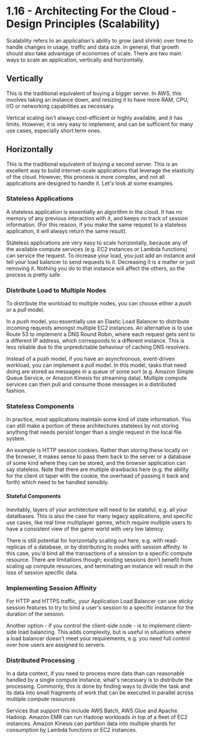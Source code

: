 # 1.16 - Architecting For the Cloud - Design Principles (Scalability)

Scalability refers to an application's ability to grow (and shrink) over time to handle changes in usage, traffic and data size. In general, that growth should also take advantage of economies of scale. There are two main ways to scale an application, vertically and horizontally.

## Vertically

This is the traditional equivalent of buying a bigger server. In AWS, this involves taking an instance down, and resizing it to have more RAM, CPU, I/O or networking capabilities as necessary.

Vertical scaling isn't always cost-efficient or highly available, and it has limits. However, it is very easy to implement, and can be sufficient for many use cases, especially short term ones.

## Horizontally

This is the traditional equivalent of buying a second server. This is an excellent way to build internet-scale applications that leverage the elasticity of the cloud. However, this process is more complex, and not all applications are designed to handle it. Let's look at some examples.

### Stateless Applications

A stateless application is essentially an algorithm in the cloud. It has no memory of any previous interaction with it, and keeps no track of session information. (For this reason, if you make the same request to a stateless application, it will always return the same result).

Stateless applications are very easy to scale horizontally, because any of the available compute services (e.g. EC2 instances or Lambda functions) can service the request. To increase your load, you just add an instance and tell your load balancer to send requests to it. Decreasing it is a matter or just removing it. Nothing you do to that instance will affect the others, so the process is pretty safe.

### Distribute Load to Multiple Nodes

To distribute the workload to multiple nodes, you can choose either a *push* or a *pull* model.

In a *push* model, you essentially use an Elastic Load Balancer to distribute incoming requests amongst multiple EC2 instances. An alternative is to use Route 53 to implement a DNS Round Robin, where each request gets sent to a different IP address, which corresponds to a different instance. This is less reliable due to the unpredictable behaviour of caching DNS resolvers.

Instead of a push model, if you have an asynchronous, event-driven workload, you can implement a *pull* model. In this model, tasks that need doing are stored as messages in a queue of some sort (e.g. Amazon Simple Queue Service, or Amazon Kinesis for streaming data). Multiple compute services can then pull and consume those messages in a distributed fashion.

### Stateless Components

In practice, most applications maintain some kind of state information. You can still make a portion of these architectures stateless by not storing anything that needs persist longer than a single request in the local file system.

An example is HTTP session cookies. Rather than storing these locally on the browser, it makes sense to pass them back to the server or a database of some kind where they can be stored, and the browser application can say stateless. Note that there are multiple drawbacks here (e.g. the ability for the client ot taper with the cookie, the overhead of passing it back and forth) which need to be handled sensibly.

#### Stateful Components

Inevitably, layers of your architecture will need to be stateful, e.g. all your datatbases. This is also the case for many legacy applications, and specific use cases, like real time multiplayer games, which require multiple users to have a consistent view of the game world with very low latency.

There is still potential for horizontally scaling out here, e.g. with read-replicas of a database, or by distributing to nodes with session affinity. In this case, you'd bind all the transactions of a session to a specific compute resource. There are limitations though; existing sessions don't benefit from scaling up compute resources, and terminating an instance will result in the loss of session specific data.

### Implementing Session Affinity

For HTTP and HTTPS traffic, your Application Load Balancer can use sticky session features to try to bind a user's session to a specific instance for the duration of the session.

Another option - if you control the client-side code - is to implement client-side load balancing. This adds complexity, but is useful in situations where a load balancer doesn't meet your requirements, e.g. you need full control over how users are assigned to servers.

### Distributed Processing

In a data context, if you need to process more data than can reasonable handled by a single compute instance, what's necessary is to distribute the processing. Commonly, this is done by finding ways to divide the task and its data into small fragments of work that can be executed in parallel across multiple compute resources

Services that support this include AWS Batch, AWS Glue and Apache Hadoop. Amazon EMR can run Hadoop workloads in top of a fleet of EC2 instances. Amazon Kinesis can partition data into multiple shards for consumption by Lambda functions or EC2 instances.